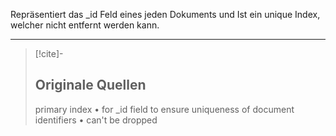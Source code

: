 Repräsentiert das \_id Feld eines jeden Dokuments und Ist ein unique Index, welcher nicht entfernt werden kann.


---

>[!cite]-
> ## Originale Quellen
> primary index
• for _id field to ensure uniqueness of document identifiers
• can't be dropped